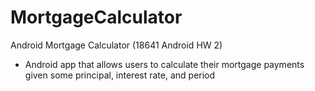 MortgageCalculator
==================

Android Mortgage Calculator (18641 Android HW 2)
- Android app that allows users to calculate their mortgage payments given some principal, interest rate, and period
